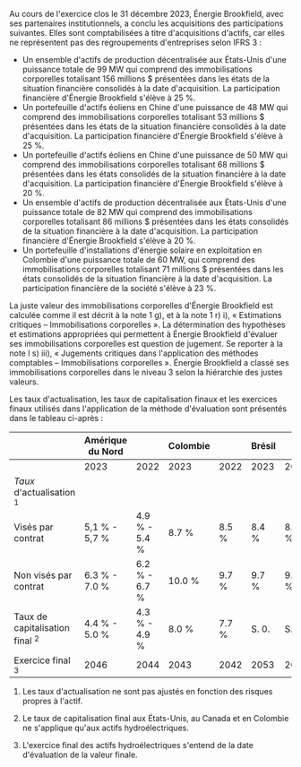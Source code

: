 Au cours de l'exercice clos le 31 décembre 2023, Énergie Brookfield, avec ses partenaires institutionnels, a conclu les acquisitions des participations suivantes. Elles sont comptabilisées à titre d'acquisitions d'actifs, car elles ne représentent pas des regroupements d'entreprises selon IFRS 3 :

- Un ensemble d'actifs de production décentralisée aux États-Unis d'une puissance totale de 99 MW qui comprend des immobilisations corporelles totalisant 156 millions \$ présentées dans les états de la situation financière consolidés à la date d'acquisition. La participation financière d'Énergie Brookfield s'élève à 25 %.
- Un portefeuille d'actifs éoliens en Chine d'une puissance de 48 MW qui comprend des immobilisations corporelles totalisant 53 millions \$ présentées dans les états de la situation financière consolidés à la date d'acquisition. La participation financière d'Énergie Brookfield s'élève à 25 %.
- Un portefeuille d'actifs éoliens en Chine d'une puissance de 50 MW qui comprend des immobilisations corporelles totalisant 68 millions \$ présentées dans les états consolidés de la situation financière à la date d'acquisition. La participation financière d'Énergie Brookfield s'élève à 20 %.
- Un ensemble d'actifs de production décentralisée aux États-Unis d'une puissance totale de 82 MW qui comprend des immobilisations corporelles totalisant 86 millions \$ présentées dans les états consolidés de la situation financière à la date d'acquisition. La participation financière d'Énergie Brookfield s'élève à 20 %.
- Un portefeuille d'installations d'énergie solaire en exploitation en Colombie d'une puissance totale de 60 MW, qui comprend des immobilisations corporelles totalisant 71 millions \$ présentées dans les états consolidés de la situation financière à la date d'acquisition. La participation financière de la société s'élève à 23 %.

La juste valeur des immobilisations corporelles d'Énergie Brookfield est calculée comme il est décrit à la note 1 g), et à la note 1 r) i), « Estimations critiques – Immobilisations corporelles ». La détermination des hypothèses et estimations appropriées qui permettent à Énergie Brookfield d'évaluer ses immobilisations corporelles est question de jugement. Se reporter à la note l s) iii), « Jugements critiques dans l'application des méthodes comptables – Immobilisations corporelles ». Énergie Brookfield a classé ses immobilisations corporelles dans le niveau 3 selon la hiérarchie des justes valeurs.

Les taux d'actualisation, les taux de capitalisation finaux et les exercices finaux utilisés dans l'application de la méthode d'évaluation sont présentés dans le tableau ci-après :

|                                     | Amérique du Nord |               | Colombie |       | Brésil |       | Europe |       |
|-------------------------------------|------------------|---------------|----------|-------|--------|-------|--------|-------|
|                                     | 2023             | 2022          | 2023     | 2022  | 2023   | 2022  | 2023   | 2022  |
| $Taux$ d'actualisation <sup>1</sup> |                  |               |          |       |        |       |        |       |
| Visés par contrat                   | 5,1 % - 5,7 %    | 4.9 % - 5.4 % | 8.7 %    | 8.5 % | 8.4 %  | 8.2 % | 4.8 %  | 4.4 % |
| Non visés par contrat               | 6.3 % - 7.0 %    | 6.2 % - 6.7 % | 10.0 %   | 9.7 % | 9.7 %  | 9.5 % | 4.8 %  | 4.4 % |
| Taux de capitalisation final $^{2}$ | 4.4 % - 5.0 %    | 4.3 % - 4.9 % | 8.0 %    | 7.7 % | S. 0.  | S. O. | S. O.  | S. O. |
| Exercice final <sup>3</sup>         | 2046             | 2044          | 2043     | 2042  | 2053   | 2051  | 2037   | 2036  |

1) Les taux d'actualisation ne sont pas ajustés en fonction des risques propres à l'actif.

2) Le taux de capitalisation final aux États-Unis, au Canada et en Colombie ne s'applique qu'aux actifs hydroélectriques.

3) L'exercice final des actifs hydroélectriques s'entend de la date d'évaluation de la valeur finale.